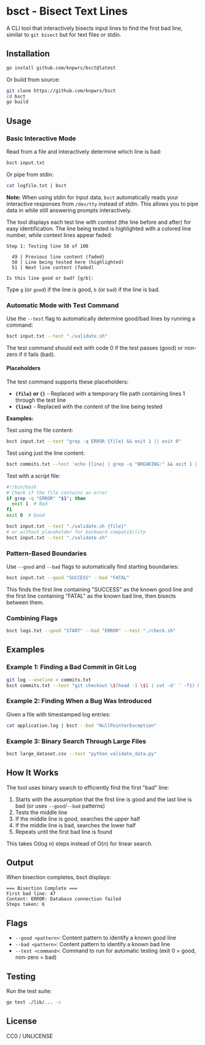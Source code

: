 # bsct - Bisect Text Lines

A CLI tool that interactively bisects input lines to find the first bad line, similar to `git bisect` but for text files or stdin.

## Installation

```bash
go install github.com/knpwrs/bsct@latest
```

Or build from source:

```bash
git clone https://github.com/knpwrs/bsct
cd bsct
go build
```

## Usage

### Basic Interactive Mode

Read from a file and interactively determine which line is bad:

```bash
bsct input.txt
```

Or pipe from stdin:

```bash
cat logfile.txt | bsct
```

**Note:** When using stdin for input data, `bsct` automatically reads your interactive responses from `/dev/tty` instead of stdin. This allows you to pipe data in while still answering prompts interactively.

The tool displays each test line with context (the line before and after) for easy identification. The line being tested is highlighted with a colored line number, while context lines appear faded:

```
Step 1: Testing line 50 of 100

  49 | Previous line content (faded)
  50 | Line being tested here (highlighted)
  51 | Next line content (faded)

Is this line good or bad? [g/b]:
```

Type `g` (or `good`) if the line is good, `b` (or `bad`) if the line is bad.

### Automatic Mode with Test Command

Use the `--test` flag to automatically determine good/bad lines by running a command:

```bash
bsct input.txt --test "./validate.sh"
```

The test command should exit with code 0 if the test passes (good) or non-zero if it fails (bad).

#### Placeholders

The test command supports these placeholders:

- **`{file}` or `{}`** - Replaced with a temporary file path containing lines 1 through the test line
- **`{line}`** - Replaced with the content of the line being tested

**Examples:**

Test using the file content:

```bash
bsct input.txt --test "grep -q ERROR {file} && exit 1 || exit 0"
```

Test using just the line content:

```bash
bsct commits.txt --test 'echo {line} | grep -q "BREAKING:" && exit 1 || exit 0'
```

Test with a script file:

```bash
#!/bin/bash
# Check if the file contains an error
if grep -q "ERROR" "$1"; then
  exit 1  # Bad
fi
exit 0  # Good
```

```bash
bsct input.txt --test "./validate.sh {file}"
# or without placeholder for backward compatibility
bsct input.txt --test "./validate.sh"
```

### Pattern-Based Boundaries

Use `--good` and `--bad` flags to automatically find starting boundaries:

```bash
bsct input.txt --good "SUCCESS" --bad "FATAL"
```

This finds the first line containing "SUCCESS" as the known good line and the first line containing "FATAL" as the known bad line, then bisects between them.

### Combining Flags

```bash
bsct logs.txt --good "START" --bad "ERROR" --test "./check.sh"
```

## Examples

### Example 1: Finding a Bad Commit in Git Log

```bash
git log --oneline > commits.txt
bsct commits.txt --test "git checkout \$(head -1 \$1 | cut -d' ' -f1) && make test"
```

### Example 2: Finding When a Bug Was Introduced

Given a file with timestamped log entries:

```bash
cat application.log | bsct --bad "NullPointerException"
```

### Example 3: Binary Search Through Large Files

```bash
bsct large_dataset.csv --test "python validate_data.py"
```

## How It Works

The tool uses binary search to efficiently find the first "bad" line:

1. Starts with the assumption that the first line is good and the last line is bad (or uses `--good`/`--bad` patterns)
2. Tests the middle line
3. If the middle line is good, searches the upper half
4. If the middle line is bad, searches the lower half
5. Repeats until the first bad line is found

This takes O(log n) steps instead of O(n) for linear search.

## Output

When bisection completes, bsct displays:

```
=== Bisection Complete ===
First bad line: 47
Content: ERROR: Database connection failed
Steps taken: 6
```

## Flags

- `--good <pattern>`: Content pattern to identify a known good line
- `--bad <pattern>`: Content pattern to identify a known bad line
- `--test <command>`: Command to run for automatic testing (exit 0 = good, non-zero = bad)

## Testing

Run the test suite:

```bash
go test ./lib/... -v
```

## License

CC0 / UNLICENSE
